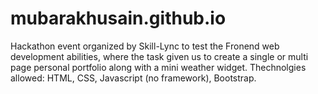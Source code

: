 # mubarakhusain.github.io
Hackathon event organized by Skill-Lync to test the Fronend web development abilities, 
where the task given us to create a single or multi page personal portfolio along with a mini weather widget.
Thechnolgies allowed: HTML, CSS, Javascript (no framework), Bootstrap.
